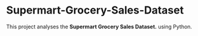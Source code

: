 # Supermart-Grocery-Sales-Dataset
This project analyses the **Supermart Grocery Sales Dataset.** using Python.
